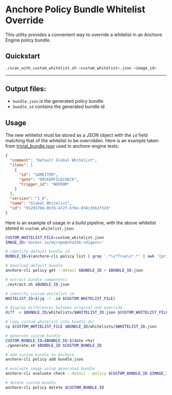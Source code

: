 # Anchore Policy Bundle Whitelist Override

This utility provides a convenient way to override a whitelist in an Anchore Engine policy bundle.

## Quickstart
``` bash
./scan_with_custom_whitelist.sh <custom_whitelist>.json <image_id>
```

----

## Output files:
  - `bundle.json` is the generated policy bundle
  - `bundle_id` contains the generated bundle id

## Usage

The new whitelist must be stored as a JSON object with the `id` field matching that of the whitelist to be overridden. Here is an example taken from [trivial_bundle.json](https://github.com/anchore/anchore-engine/blob/master/tests/data/test_data_env/bundles/trivial_bundle.json) used in anchore-engine tests.

``` json
{
  "comment": "Default Global Whitelist",
  "items": [
    {
      "id": "SOMEITEM",
      "gate": "DOCKERFILECHECK",
      "trigger_id": "NOFROM"
    }
  ],
  "version": "1_0",
  "name": "Global Whitelist",
  "id": "912937b6-05fb-472f-bfbe-834c3562f32d"
}
```

Here is an example of usage in a build pipeline, with the above whitelist stored in `custom_whitelist.json`:

``` bash
CUSTOM_WHITELIST_FILE=custom_whitelist.json
IMAGE_ID='docker.io/myrepo@sha256:<digest>'

# identify default bundle id
BUNDLE_ID=$(anchore-cli policy list | grep '.*\s*True\s*.*' | awk '{print $1}')

# download default bundle
anchore-cli policy get --detail $BUNDLE_ID > $BUNDLE_ID.json

# extract bundle components
./extract.sh $BUNDLE_ID.json

# identify custom whitelist id
WHITELIST_ID=$(jq -r .id $CUSTOM_WHITELIST_FILE)

# display differences between original and override
diff -u $BUNDLE_ID/whitelists/$WHITELIST_ID.json $CUSTOM_WHITELIST_FILE

# copy custom whitelist into bundle dir
cp $CUSTOM_WHTIELIST_FILE $BUNDLE_ID/whitelists/$WHITELIST_ID.json

# generate custom bundle
CUSTOM_BUNDLE_ID=$BUNDLE_ID-$(date +%s)
./generate.sh $BUNDLE_ID $CUSTOM_BUNDLE_ID

# add custom bundle to Anchore
anchore-cli policy add bundle.json

# evaluate image using generated bundle
anchore-cli evaluate check --detail --policy $CUSTOM_BUNDLE_ID $IMAGE_ID

# delete custom bundle
anchore-cli policy delete $CUSTOM_BUNDLE_ID
```
